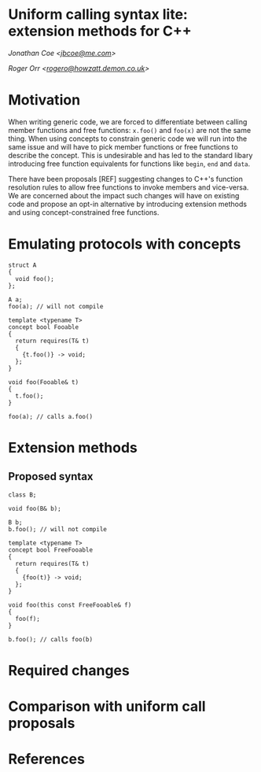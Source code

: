 # Uniform calling syntax lite: extension methods for C++

_Jonathan Coe \<jbcoe@me.com\>_

_Roger Orr \<rogero@howzatt.demon.co.uk\>_

# Motivation

When writing generic code, we are forced to differentiate between calling
member functions and free functions: `x.foo()` and `foo(x)` are not the same
thing. When using concepts to constrain generic code we will run into the same
issue and will have to pick member functions or free functions to describe the
concept. This is undesirable and has led to the standard libary introducing
free function equivalents for functions like `begin`, `end` and `data`.

There have been proposals [REF] suggesting changes to C++'s function resolution
rules to allow free functions to invoke members and vice-versa. We are
concerned about the impact such changes will have on existing code and propose
an opt-in alternative by introducing extension methods and using
concept-constrained free functions.

# Emulating protocols with concepts

    struct A
    {
      void foo(); 
    };

    A a;
    foo(a); // will not compile

    template <typename T>
    concept bool Fooable
    {
      return requires(T& t)
      {
        {t.foo()} -> void;
      };
    }
    
    void foo(Fooable& t)
    {
      t.foo();
    }
    
    foo(a); // calls a.foo()

# Extension methods
## Proposed syntax

    class B;
 
    void foo(B& b);

    B b;
    b.foo(); // will not compile

    template <typename T>
    concept bool FreeFooable
    {
      return requires(T& t)
      {
        {foo(t)} -> void;
      };
    }
    
    void foo(this const FreeFooable& f)
    {
      foo(f);      
    }
    
    b.foo(); // calls foo(b)

# Required changes

# Comparison with uniform call proposals

# References

